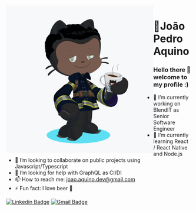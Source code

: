 <img align="left" width="400" height="400" src="https://github.com/whisoer/whisoer/blob/master/public/octocat.png">

# :walking:João Pedro Aquino

### Hello there 👋 welcome to my profile :)

- 🔭 I’m currently working on BlendIT as Senior Software Engineer
- 🌱 I’m currently learning React / React Native and Node.js
- 👯 I’m looking to collaborate on public projects using Javascript/Typescript
- 🤔 I’m looking for help with GraphQL as CI/DI
- 📫 How to reach me: joao.aquino.dev@gmail.com
- ⚡ Fun fact: I love beer :beers:

[![Linkedin Badge](https://img.shields.io/badge/-LinkedIn-blue?style=flat-square&logo=Linkedin&logoColor=white&link=https://www.linkedin.com/in/joao-aquino)](https://www.linkedin.com/in/joao-aquino)
[![Gmail Badge](https://img.shields.io/badge/-eMail-blue?style=flat-square&logo=Mail&logoColor=white&link=mailto:joao.aquino.dev@gmail.com)](mailto:joao.aquino.dev@gmail.com)
